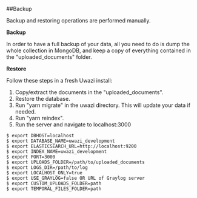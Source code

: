 ##Backup

Backup and restoring operations are performed manually.

**Backup**

In order to have a full backup of your data, all you need to do is dump the whole collection in MongoDB, and keep a copy of everything contained in the "uploaded_documents" folder.

**Restore**

Follow these steps in a fresh Uwazi install:

1. Copy/extract the documents in the "uploaded_documents".
2. Restore the database.
3. Run "yarn migrate" in the uwazi directory. This will update your data if needed.
4. Run "yarn reindex".
5. Run the server and navigate to localhost:3000

```
$ export DBHOST=localhost
$ export DATABASE_NAME=uwazi_development
$ export ELASTICSEARCH_URL=http://localhost:9200
$ export INDEX_NAME=uwazi_development
$ export PORT=3000
$ export UPLOADS_FOLDER=/path/to/uploaded_documents
$ export LOGS_DIR=/path/to/log
$ export LOCALHOST_ONLY=true
$ export USE_GRAYLOG=false OR URL of Graylog server
$ export CUSTOM_UPLOADS_FOLDER=path
$ export TEMPORAL_FILES_FOLDER=path
```
